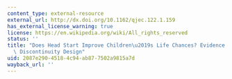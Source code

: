 ```yaml
---
content_type: external-resource
external_url: http://dx.doi.org/10.1162/qjec.122.1.159
has_external_license_warning: true
license: https://en.wikipedia.org/wiki/All_rights_reserved
status: ''
title: "Does Head Start Improve Children\u2019s Life Chances? Evidence from a Regression\
  \ Discontinuity Design"
uid: 2087e290-4518-4c94-ab87-7502a9815a7d
wayback_url: ''
---
```

